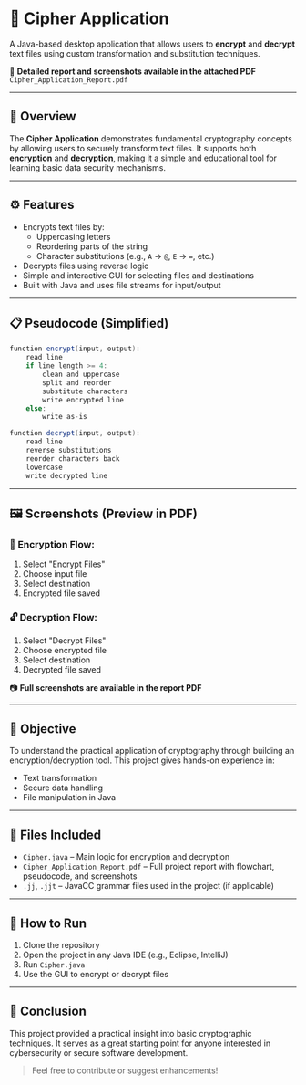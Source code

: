 # 🔐 Cipher Application

A Java-based desktop application that allows users to **encrypt** and **decrypt** text files using custom transformation and substitution techniques.

📎 **Detailed report and screenshots available in the attached PDF**  
`Cipher_Application_Report.pdf`

---

## 📌 Overview

The **Cipher Application** demonstrates fundamental cryptography concepts by allowing users to securely transform text files. It supports both **encryption** and **decryption**, making it a simple and educational tool for learning basic data security mechanisms.

---

## ⚙️ Features

- Encrypts text files by:
  - Uppercasing letters
  - Reordering parts of the string
  - Character substitutions (e.g., `A` → `@`, `E` → `=`, etc.)
- Decrypts files using reverse logic
- Simple and interactive GUI for selecting files and destinations
- Built with Java and uses file streams for input/output

---

## 📋 Pseudocode (Simplified)

```java
function encrypt(input, output):
    read line
    if line length >= 4:
        clean and uppercase
        split and reorder
        substitute characters
        write encrypted line
    else:
        write as-is

function decrypt(input, output):
    read line
    reverse substitutions
    reorder characters back
    lowercase
    write decrypted line
```

---

## 🖼️ Screenshots (Preview in PDF)

### 🔐 Encryption Flow:
1. Select "Encrypt Files"
2. Choose input file
3. Select destination
4. Encrypted file saved

### 🔓 Decryption Flow:
1. Select "Decrypt Files"
2. Choose encrypted file
3. Select destination
4. Decrypted file saved

📷 **Full screenshots are available in the report PDF**

---

## 🎯 Objective

To understand the practical application of cryptography through building an encryption/decryption tool. This project gives hands-on experience in:

- Text transformation
- Secure data handling
- File manipulation in Java

---

## 📁 Files Included

- `Cipher.java` – Main logic for encryption and decryption
- `Cipher_Application_Report.pdf` – Full project report with flowchart, pseudocode, and screenshots
- `.jj`, `.jjt` – JavaCC grammar files used in the project (if applicable)

---

## 🚀 How to Run

1. Clone the repository
2. Open the project in any Java IDE (e.g., Eclipse, IntelliJ)
3. Run `Cipher.java`
4. Use the GUI to encrypt or decrypt files

---

## 🧠 Conclusion

This project provided a practical insight into basic cryptographic techniques. It serves as a great starting point for anyone interested in cybersecurity or secure software development.

> Feel free to contribute or suggest enhancements!
```